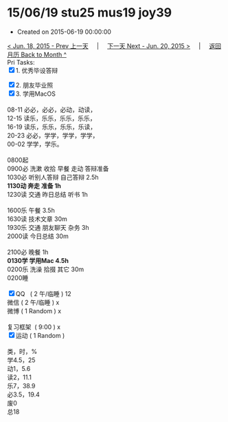 # 15/06/19 stu25 mus19 joy39

- Created on 2015-06-19 00:00:00

[< Jun. 18, 2015 - Prev 上一天](/_archived/lifelogs/2015/06/d18.md) &nbsp; &nbsp; | &nbsp; &nbsp; [下一天 Next - Jun. 20, 2015 >](/_archived/lifelogs/2015/06/d20.md) &nbsp; &nbsp; |  &nbsp; &nbsp; [返回月历 Back to Month ^](/_archived/lifelogs/2015/06/index.md)
<br/>Pri Tasks:</strong><br clear="none"/><input type="checkbox" checked="true" />1. 优秀毕设答辩</div><div><input type="checkbox" checked="true" />2. 朋友毕业照</div><div><input type="checkbox" checked="true" />3. 学用MacOS</div><div><div><br clear="none"/></div>08-11 必必，必必，必动，动读，<br clear="none"/>12-15 读乐，乐乐，乐乐，乐乐，</div><div>16-19 读乐，乐乐，乐乐，乐读，</div><div>20-23 必必，学学，学学，学学，</div><div>00-02 学学，学乐。</div><div><div><br clear="none"/></div>0800起<br clear="none"/>0900必 洗漱 收拾 早餐 走动 答辩准备</div><div>1030必 听别人答辩 自己答辩 2.5h</div><div><b>1130动 奔走 准备 1h</b></div><div>1230读 交通 昨日总结 听书 1h</div><div><div><br clear="none"/></div>1600乐 午餐 3.5h</div><div>1630读 技术文章 30m</div><div>1930乐 交通 朋友聊天 杂务 3h</div><div>2000读 今日总结 30m</div><div><br/></div><div>2100必 晚餐 1h</div><div><strong>0130学 学用Mac 4.5h</strong></div><div>0200乐 洗澡 拾掇 其它 30m</div><div>0200睡</div><div><br clear="none"/></div><div><input type="checkbox" checked="true" />QQ   ( 2 午/临睡 ) 12<br clear="none"/><en-todo/>微信 ( 2 午/临睡 ) x</div><div><en-todo/>微博 ( 1 Random ) x</div><div><br clear="none"/></div><div><en-todo/>复习框架  ( 9:00 ) x<br clear="none"/></div><div><input type="checkbox" checked="true" />运动 ( 1 Random ) </div><div><div><br clear="none"/></div></div><div>类，时，%</div><div>学4.5，25</div><div>动1，5.6</div><div>读2，11.1</div><div>乐7，38.9</div><div>必3.5，19.4<br clear="none"/>废0<br clear="none"/>总18</div>
